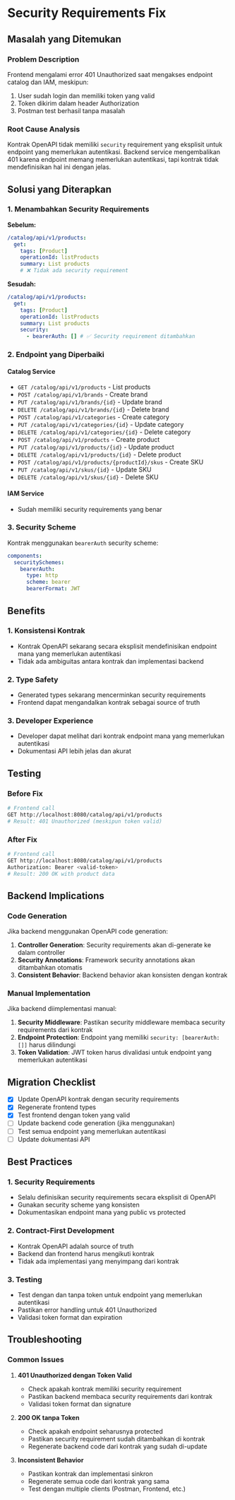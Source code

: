 # Security Requirements Fix

## Masalah yang Ditemukan

### Problem Description

Frontend mengalami error 401 Unauthorized saat mengakses endpoint catalog dan IAM, meskipun:

1. User sudah login dan memiliki token yang valid
2. Token dikirim dalam header Authorization
3. Postman test berhasil tanpa masalah

### Root Cause Analysis

Kontrak OpenAPI tidak memiliki `security` requirement yang eksplisit untuk endpoint yang memerlukan autentikasi. Backend service mengembalikan 401 karena endpoint memang memerlukan autentikasi, tapi kontrak tidak mendefinisikan hal ini dengan jelas.

## Solusi yang Diterapkan

### 1. Menambahkan Security Requirements

**Sebelum:**

```yaml
/catalog/api/v1/products:
  get:
    tags: [Product]
    operationId: listProducts
    summary: List products
    # ❌ Tidak ada security requirement
```

**Sesudah:**

```yaml
/catalog/api/v1/products:
  get:
    tags: [Product]
    operationId: listProducts
    summary: List products
    security:
      - bearerAuth: [] # ✅ Security requirement ditambahkan
```

### 2. Endpoint yang Diperbaiki

#### Catalog Service

- `GET /catalog/api/v1/products` - List products
- `POST /catalog/api/v1/brands` - Create brand
- `PUT /catalog/api/v1/brands/{id}` - Update brand
- `DELETE /catalog/api/v1/brands/{id}` - Delete brand
- `POST /catalog/api/v1/categories` - Create category
- `PUT /catalog/api/v1/categories/{id}` - Update category
- `DELETE /catalog/api/v1/categories/{id}` - Delete category
- `POST /catalog/api/v1/products` - Create product
- `PUT /catalog/api/v1/products/{id}` - Update product
- `DELETE /catalog/api/v1/products/{id}` - Delete product
- `POST /catalog/api/v1/products/{productId}/skus` - Create SKU
- `PUT /catalog/api/v1/skus/{id}` - Update SKU
- `DELETE /catalog/api/v1/skus/{id}` - Delete SKU

#### IAM Service

- Sudah memiliki security requirements yang benar

### 3. Security Scheme

Kontrak menggunakan `bearerAuth` security scheme:

```yaml
components:
  securitySchemes:
    bearerAuth:
      type: http
      scheme: bearer
      bearerFormat: JWT
```

## Benefits

### 1. Konsistensi Kontrak

- Kontrak OpenAPI sekarang secara eksplisit mendefinisikan endpoint mana yang memerlukan autentikasi
- Tidak ada ambiguitas antara kontrak dan implementasi backend

### 2. Type Safety

- Generated types sekarang mencerminkan security requirements
- Frontend dapat mengandalkan kontrak sebagai source of truth

### 3. Developer Experience

- Developer dapat melihat dari kontrak endpoint mana yang memerlukan autentikasi
- Dokumentasi API lebih jelas dan akurat

## Testing

### Before Fix

```bash
# Frontend call
GET http://localhost:8080/catalog/api/v1/products
# Result: 401 Unauthorized (meskipun token valid)
```

### After Fix

```bash
# Frontend call
GET http://localhost:8080/catalog/api/v1/products
Authorization: Bearer <valid-token>
# Result: 200 OK with product data
```

## Backend Implications

### Code Generation

Jika backend menggunakan OpenAPI code generation:

1. **Controller Generation**: Security requirements akan di-generate ke dalam controller
2. **Security Annotations**: Framework security annotations akan ditambahkan otomatis
3. **Consistent Behavior**: Backend behavior akan konsisten dengan kontrak

### Manual Implementation

Jika backend diimplementasi manual:

1. **Security Middleware**: Pastikan security middleware membaca security requirements dari kontrak
2. **Endpoint Protection**: Endpoint yang memiliki `security: [bearerAuth: []]` harus dilindungi
3. **Token Validation**: JWT token harus divalidasi untuk endpoint yang memerlukan autentikasi

## Migration Checklist

- [x] Update OpenAPI kontrak dengan security requirements
- [x] Regenerate frontend types
- [x] Test frontend dengan token yang valid
- [ ] Update backend code generation (jika menggunakan)
- [ ] Test semua endpoint yang memerlukan autentikasi
- [ ] Update dokumentasi API

## Best Practices

### 1. Security Requirements

- Selalu definisikan security requirements secara eksplisit di OpenAPI
- Gunakan security scheme yang konsisten
- Dokumentasikan endpoint mana yang public vs protected

### 2. Contract-First Development

- Kontrak OpenAPI adalah source of truth
- Backend dan frontend harus mengikuti kontrak
- Tidak ada implementasi yang menyimpang dari kontrak

### 3. Testing

- Test dengan dan tanpa token untuk endpoint yang memerlukan autentikasi
- Pastikan error handling untuk 401 Unauthorized
- Validasi token format dan expiration

## Troubleshooting

### Common Issues

1. **401 Unauthorized dengan Token Valid**
   - Check apakah kontrak memiliki security requirement
   - Pastikan backend membaca security requirements dari kontrak
   - Validasi token format dan signature

2. **200 OK tanpa Token**
   - Check apakah endpoint seharusnya protected
   - Pastikan security requirement sudah ditambahkan di kontrak
   - Regenerate backend code dari kontrak yang sudah di-update

3. **Inconsistent Behavior**
   - Pastikan kontrak dan implementasi sinkron
   - Regenerate semua code dari kontrak yang sama
   - Test dengan multiple clients (Postman, Frontend, etc.)
